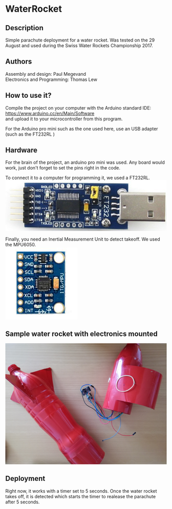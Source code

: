 # WaterRocket
## Description
Simple parachute deployment for a water rocket.
Was tested on the 29 August and used during the Swiss Water Rockets Championship 2017.
## Authors
Assembly and design: Paul Megevand <br />
Electronics and Programming: Thomas Lew
## How to use it?
Compile the project on your computer with the Arduino standard IDE: <br />
https://www.arduino.cc/en/Main/Software <br />
and upload it to your microcontroller from this program.

For the Arduino pro mini such as the one used here, use an USB adapter (such as the FT232RL )
## Hardware
For the brain of the project, an arduino pro mini was used. Any board would work, just don't forget to set the pins right in the code.

To connect it to a computer for programming it, we used a FT232RL. <br />
![alt text](https://github.com/thomasjlew/WaterRocket/blob/master/images/ft232rl.jpg)

Finally, you need an Inertial Measurement Unit to detect takeoff. We used the MPU6050. <br />
![alt text](https://github.com/thomasjlew/WaterRocket/blob/master/images/mpu6050.jpeg)

## Sample water rocket with electronics mounted
![alt text](https://github.com/thomasjlew/WaterRocket/blob/master/images/water_rocket.jpg)

## Deployment
Right now, it works with a timer set to 5 seconds. Once the water rocket takes off, it is detected which starts the timer to realease the parachute after 5 seconds.

